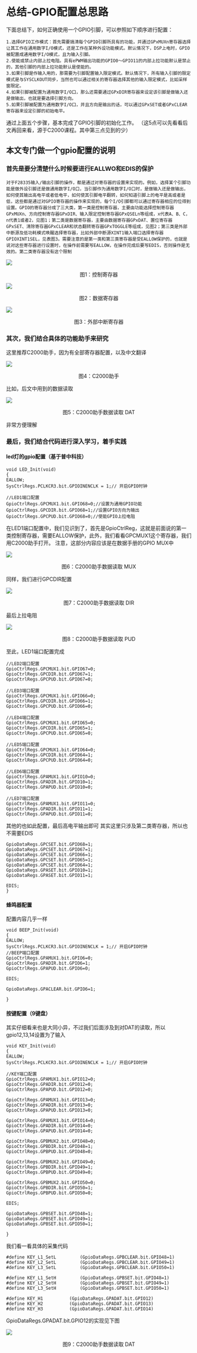 # 总结-GPIO配置总思路
下面总结下，如何正确使用一个GPIO引脚，可以参照如下顺序进行配置：

    1.选择GPIO工作模式：首先需要搞清每个GPIO引脚所具有的功能，并通过GPxMUXn寄存器选择让其工作在通用数字I/O模式，还是工作在某种外设功能模式。默认情况下，DSP上电时，GPIO被配置成通用数字I/O模式，且为输入引脚。
    2.使能或禁止内部上拉电阻。具有ePWM输出功能的GPIO0～GPIO11的内部上拉功能默认是禁止的，其他引脚的内部上拉功能默认是使能的。
    3.如果引脚是作输入用的，那需要为引脚配置输入限定模式。默认情况下，所有输入引脚的限定模式是与SYSCLKOUT同步，当然也可以通过相关的寄存器选择其他的输入限定模式，比如采样窗限定。
    4.如果引脚被配置为通用数字I/O口，那么还需要通过GPxDIR寄存器来设定该引脚是做输入还是做输出，也就是要选择引脚方向。
    5.如果引脚被配置为通用数字I/O口，并且方向是输出的话，可以通过GPxSET或者GPxCLEAR寄存器来设定引脚的初始电平。
通过上面五个步骤，基本完成了GPIO引脚的初始化工作。
（这5点可以先看看后文再回来看，源于C2000课程。其中第三点见到的少）

## 本文专门做一个gpio配置的说明
### 首先是要分清楚什么时候要进行EALLWO和EDIS的保护

    对于F28335输入/输出引脚的操作，都是通过对寄存器的设置来实现的。例如，选择某个引脚功能是做外设引脚还是做通用数字I/O口，当引脚作为通用数字I/O口时，是做输入还是做输出，如何使其输出高电平或者低电平，如何使其引脚电平翻转，如何知道引脚上的电平是高或者是低，这些都是通过对GPIO寄存器的操作来实现的，每个I/O引脚都可以通过寄存器相应的位得到设置。GPIO的寄存器分成了三大类，第一类是控制寄存器，主要由功能选择控制寄存器GPxMUXn、方向控制寄存器GPxDIR、输入限定控制寄存器GPxQSELn等组成，x代表A、B、C，n代表1或者2，见图1；第二类是数据寄存器，主要由数据寄存器GPxDAT、置位寄存器GPxSET、清除寄存器GPxCLEAR和状态翻转寄存器GPxTOGGLE等组成，见图2；第三类是外部中断源及低功耗模式唤醒选择寄存器，比如外部中断源XINT1输入端口选择寄存器GPIOXINT1SEL，见表图3。需要注意的是第一类和第三类寄存器是受EALLOW保护的，也就是说对这些寄存器进行设置时，在操作前需要写EALLOW，在操作完成后要写EDIS，否则操作是无效的。第二类寄存器没有这个限制

![](./picture/1.png)
<p align="center">
    图1：控制寄存器
</p>

![](./picture/2.png)
<p align="center">
    图2：数据寄存器
</p>

![](./picture/3.png)
<p align="center">
    图3：外部中断寄存器
</p>

### 其次，我们结合具体的功能助手来研究

这里推荐C2000助手，因为有全部寄存器配置，以及中文翻译



![](./picture/4.png)


<p align="center">
    图4：C2000助手
</p>

比如，后文中用到的数据读取

![](./picture/5.png)

<p align="center">
    图5：C2000助手数据读取 DAT
</p>

非常方便理解


### 最后，我们结合代码进行深入学习，着手实践


#### led灯的gpio配置（基于普中科技）


    void LED_Init(void)
    {
	EALLOW;
	SysCtrlRegs.PCLKCR3.bit.GPIOINENCLK = 1;// 开启GPIO时钟

	//LED1端口配置
	GpioCtrlRegs.GPCMUX1.bit.GPIO68=0;//设置为通用GPIO功能
	GpioCtrlRegs.GPCDIR.bit.GPIO68=1;//设置GPIO方向为输出
	GpioCtrlRegs.GPCPUD.bit.GPIO68=0;//使能GPIO上拉电阻

在LED1端口配置中，我们见识到了，首先是GpioCtrlReg，这就是前面说的第一类控制寄存器，需要EALLOW保护，此外，我们看看GPCMUX1这个寄存器，我们用C2000助手打开。
注意，这部分内容应该是在数据手册的GPIO MUX中

![](./picture/6.png)

<p align="center">
    图6：C2000助手数据读取 MUX
</p>

同样，我们进行GPCDIR配置

![](./picture/7.png)

<p align="center">
    图7：C2000助手数据读取 DIR
</p>

最后上拉电阻

![](./picture/8.png)

<p align="center">
    图8：C2000助手数据读取 PUD
</p>

至此，LED1端口配置完成

	//LED2端口配置
	GpioCtrlRegs.GPCMUX1.bit.GPIO67=0;
	GpioCtrlRegs.GPCDIR.bit.GPIO67=1;
	GpioCtrlRegs.GPCPUD.bit.GPIO67=0;

	//LED3端口配置
	GpioCtrlRegs.GPCMUX1.bit.GPIO66=0;
	GpioCtrlRegs.GPCDIR.bit.GPIO66=1;
	GpioCtrlRegs.GPCPUD.bit.GPIO66=0;

	//LED4端口配置
	GpioCtrlRegs.GPCMUX1.bit.GPIO65=0;
	GpioCtrlRegs.GPCDIR.bit.GPIO65=1;
	GpioCtrlRegs.GPCPUD.bit.GPIO65=0;

	//LED5端口配置
	GpioCtrlRegs.GPCMUX1.bit.GPIO64=0;
	GpioCtrlRegs.GPCDIR.bit.GPIO64=1;
	GpioCtrlRegs.GPCPUD.bit.GPIO64=0;

	//LED6端口配置
	GpioCtrlRegs.GPAMUX1.bit.GPIO10=0;
	GpioCtrlRegs.GPADIR.bit.GPIO10=1;
	GpioCtrlRegs.GPAPUD.bit.GPIO10=0;

	//LED7端口配置
	GpioCtrlRegs.GPAMUX1.bit.GPIO11=0;
	GpioCtrlRegs.GPADIR.bit.GPIO11=1;
	GpioCtrlRegs.GPAPUD.bit.GPIO11=0;

其他的也如此配置，最后高电平输出即可
其实这里只涉及第二类寄存器，所以也不需要EDIS

	GpioDataRegs.GPCSET.bit.GPIO68=1;
	GpioDataRegs.GPCSET.bit.GPIO67=1;
	GpioDataRegs.GPCSET.bit.GPIO66=1;
	GpioDataRegs.GPCSET.bit.GPIO65=1;
	GpioDataRegs.GPCSET.bit.GPIO64=1;
	GpioDataRegs.GPASET.bit.GPIO10=1;
	GpioDataRegs.GPASET.bit.GPIO11=1;

	EDIS;
    }

#### 蜂鸣器配置


配置内容几乎一样

    void BEEP_Init(void)
    {
	EALLOW;
	SysCtrlRegs.PCLKCR3.bit.GPIOINENCLK = 1;// 开启GPIO时钟
	//BEEP端口配置
	GpioCtrlRegs.GPAMUX1.bit.GPIO6=0;
	GpioCtrlRegs.GPADIR.bit.GPIO6=1;
	GpioCtrlRegs.GPAPUD.bit.GPIO6=0;

	EDIS;

	GpioDataRegs.GPACLEAR.bit.GPIO6=1;

    }
    
#### 按键配置（9键盘）

其实仔细看来也是大同小异，不过我们后面涉及到对DAT的读取，所以gpio12,13,14设置为了输入


    void KEY_Init(void)
    {
	EALLOW;
	SysCtrlRegs.PCLKCR3.bit.GPIOINENCLK = 1;// 开启GPIO时钟

	//KEY端口配置
	GpioCtrlRegs.GPAMUX1.bit.GPIO12=0;
	GpioCtrlRegs.GPADIR.bit.GPIO12=0;
	GpioCtrlRegs.GPAPUD.bit.GPIO12=0;

	GpioCtrlRegs.GPAMUX1.bit.GPIO13=0;
	GpioCtrlRegs.GPADIR.bit.GPIO13=0;
	GpioCtrlRegs.GPAPUD.bit.GPIO13=0;

	GpioCtrlRegs.GPAMUX1.bit.GPIO14=0;
	GpioCtrlRegs.GPADIR.bit.GPIO14=0;
	GpioCtrlRegs.GPAPUD.bit.GPIO14=0;

	GpioCtrlRegs.GPBMUX2.bit.GPIO48=0;
	GpioCtrlRegs.GPBDIR.bit.GPIO48=1;
	GpioCtrlRegs.GPBPUD.bit.GPIO48=0;

	GpioCtrlRegs.GPBMUX2.bit.GPIO49=0;
	GpioCtrlRegs.GPBDIR.bit.GPIO49=1;
	GpioCtrlRegs.GPBPUD.bit.GPIO49=0;

	GpioCtrlRegs.GPBMUX2.bit.GPIO50=0;
	GpioCtrlRegs.GPBDIR.bit.GPIO50=1;
	GpioCtrlRegs.GPBPUD.bit.GPIO50=0;

	EDIS;

	GpioDataRegs.GPBSET.bit.GPIO48=1;
	GpioDataRegs.GPBSET.bit.GPIO49=1;
	GpioDataRegs.GPBSET.bit.GPIO50=1;

    }

我们看一看具体的采集代码


    #define KEY_L1_SetL			(GpioDataRegs.GPBCLEAR.bit.GPIO48=1)
    #define KEY_L2_SetL			(GpioDataRegs.GPBCLEAR.bit.GPIO49=1)
    #define KEY_L3_SetL			(GpioDataRegs.GPBCLEAR.bit.GPIO50=1)

    #define KEY_L1_SetH			(GpioDataRegs.GPBSET.bit.GPIO48=1)
    #define KEY_L2_SetH			(GpioDataRegs.GPBSET.bit.GPIO49=1)
    #define KEY_L3_SetH			(GpioDataRegs.GPBSET.bit.GPIO50=1)

    #define KEY_H1			(GpioDataRegs.GPADAT.bit.GPIO12)
    #define KEY_H2			(GpioDataRegs.GPADAT.bit.GPIO13)
    #define KEY_H3			(GpioDataRegs.GPADAT.bit.GPIO14)

GpioDataRegs.GPADAT.bit.GPIO12的实现见下图

![](./picture/9.png)

<p align="center">
    图9：C2000助手数据读取 DAT
</p>
